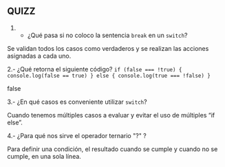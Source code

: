 ## QUIZZ

1. - ¿Qué pasa si no coloco la sentencia `break` en un `switch`?

Se validan todos los casos como verdaderos y se realizan las acciones asignadas a cada uno.

2.- ¿Qué retorna el siguiente código? `if (false === !true) { console.log(false == true) } else { console.log(true === !false) }`

false

3.- ¿En qué casos es conveniente utilizar `switch`?

Cuando tenemos múltiples casos a evaluar y evitar el uso de múltiples “if else”.

4.- ¿Para qué nos sirve el operador ternario "?" ?

Para definir una condición, el resultado cuando se cumple y cuando no se cumple, en una sola línea.
